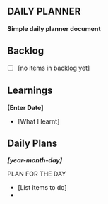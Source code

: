 ## DAILY PLANNER
**Simple daily planner document**

## Backlog
 - [ ] [no items in backlog yet]

## Learnings
**[Enter Date]**

 - [What I learnt]

## Daily Plans
***[year-month-day]***

PLAN FOR THE DAY

 - [List items to do]
 -



<!--stackedit_data:
eyJoaXN0b3J5IjpbMTM5MDYwMjgzNCwxNzY1MTY1NzA2LC0xND
c1NjQ0NzMwLC0xNTkwOTkwMzI5XX0=
-->